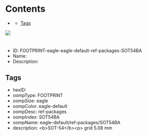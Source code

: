 



Contents
========

* [](#)
	* [Tags](#tags)
  
![][im]
# 

- ID: FOOTPRINT-eagle-eagle-default-ref-packages-SOT54BA
- Name: 
- Description: 

## Tags

- hexID: 
- oompType: FOOTPRINT
- oompSize: eagle
- oompColor: eagle-default
- oompDesc: ref-packages
- oompIndex: SOT54BA
- oompName: eagle-default/ref-packages/SOT54BA
- description: &lt;b&gt;SOT-54&lt;/b&gt;&lt;p&gt;&#xD;
grid 5.08 mm



[im]: image.png
